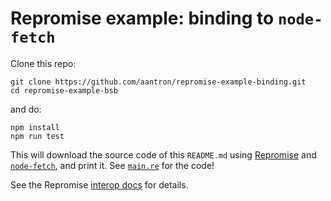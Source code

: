 # Repromise example: binding to `node-fetch`

Clone this repo:

```
git clone https://github.com/aantron/repromise-example-binding.git
cd repromise-example-bsb
```

and do:

```
npm install
npm run test
```

This will download the source code of this `README.md` using [Repromise][repromise] and [`node-fetch`][node-fetch], and print it. See [`main.re`][main] for the code!

See the Repromise [interop docs][interop] for details.

[repromise]: https://github.com/aantron/repromise
[main]: https://github.com/aantron/repromise-example-binding/blob/master/main.re
[node-fetch]: https://www.npmjs.com/package/node-fetch
[interop]: https://aantron.github.io/repromise/docs/Interop
